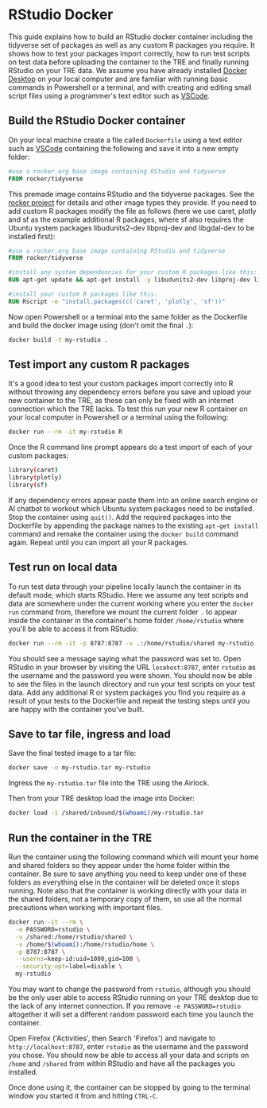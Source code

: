 # RStudio Docker
This guide explains how to build an RStudio docker container including the tidyverse set of packages as well as any custom R packages you require. It shows how to test your packages import correctly, how to run test scripts on test data before uploading the container to the TRE and finally running RStudio on your TRE data. We assume you have already installed [Docker Desktop](https://www.docker.com/products/docker-desktop/) on your local computer and are familiar with running basic commands in Powershell or a terminal, and with creating and editing small script files using a programmer's text editor such as [VSCode](https://code.visualstudio.com/).

## Build the RStudio Docker container
On your local machine create a file called `Dockerfile` using a text editor such as [VSCode](https://code.visualstudio.com/) containing the following and save it into a new empty folder:

```Dockerfile
#use a rocker.org base image containing RStudio and tidyverse
FROM rocker/tidyverse
```

This premade image contains RStudio and the tidyverse packages. See the [rocker project](https://rocker-project.org/images/versioned/rstudio.html) for details and other image types they provide. If you need to add custom R packages modify the file as follows (here we use caret, plotly and sf as the example additional R packages, where sf also requires the Ubuntu system packages libudunits2-dev libproj-dev and libgdal-dev to be installed first):

```Dockerfile
#use a rocker.org base image containing RStudio and tidyverse
FROM rocker/tidyverse

#install any system dependencies for your custom R packages like this:
RUN apt-get update && apt-get install -y libudunits2-dev libproj-dev libgdal-dev

#install your custom R packages like this:
RUN Rscript -e "install.packages(c('caret', 'plotly', 'sf'))"
```

Now open Powershell or a terminal into the same folder as the Dockerfile and build the docker image using (don't omit the final `.`):
```bash
docker build -t my-rstudio .
```

## Test import any custom R packages
It's a good idea to test your custom packages import correctly into R without throwing any dependency errors before you save and upload your new container to the TRE, as these can only be fixed with an internet connection which the TRE lacks. To test this run your new R container on your local computer in Powershell or a terminal using the following:

```bash
docker run --rm -it my-rstudio R
```

Once the R command line prompt appears do a test import of each of your custom packages:

```bash
library(caret)
library(plotly)
library(sf)
```

If any dependency errors appear paste them into an online search engine or AI chatbot to workout which Ubuntu system packages need to be installed. Stop the container using `quit()`. Add the required packages into the Dockerfile by appending the package names to the existing `apt-get install` command and remake the container using the `docker build` command again. Repeat until you can import all your R packages.

## Test run on local data

To run test data through your pipeline locally launch the container in its default mode, which starts RStudio. Here we assume any test scripts and data are somewhere under the current working where you enter the `docker run` command from, therefore we mount the current folder `.` to appear inside the container in the container's home folder `/home/rstudio` where you'll be able to access it from RStudio:

```bash
docker run --rm -it -p 8787:8787 -v .:/home/rstudio/shared my-rstudio
```

You should see a message saying what the password was set to. Open RStudio in your browser by visiting the URL `locahost:8787`, enter `rstudio` as the username and the password you were shown. You should now be able to see the files in the launch directory and run your test scripts on your test data. Add any additional R or system packages you find you require as a result of your tests to the Dockerfile and repeat the testing steps until you are happy with the container you've built.

## Save to tar file, ingress and load
Save the final tested image to a tar file:
```bash
docker save -o my-rstudio.tar my-rstudio
```

Ingress the `my-rstudio.tar` file into the TRE using the Airlock.

Then from your TRE desktop load the image into Docker:
```bash
docker load -i /shared/inbound/$(whoami)/my-rstudio.tar
```

## Run the container in the TRE
Run the container using the following command which will mount your home and shared folders so they appear under the home folder within the container. Be sure to save anything you need to keep under one of these folders as everything else in the container will be deleted once it stops running. Note also that the container is working directly with your data in the shared folders, not a temporary copy of them, so use all the normal precautions when working with important files.

```bash
docker run -it --rm \
  -e PASSWORD=rstudio \
  -v /shared:/home/rstudio/shared \
  -v /home/$(whoami):/home/rstudio/home \
  -p 8787:8787 \
  --userns=keep-id:uid=1000,gid=100 \
  --security-opt=label=disable \
  my-rstudio
```

You may want to change the password from `rstudio`, although you should be the only user able to access RStudio running on your TRE desktop due to the lack of any internet connection. If you remove `-e PASSWORD=rstudio` altogether it will set a different random password each time you launch the container.

Open Firefox ('Activities', then Search 'Firefox') and navigate to `http://localhost:8787`, enter `rstudio` as the username and the password you chose. You should now be able to access all your data and scripts on `/home` and `/shared` from within RStudio and have all the packages you installed.

Once done using it, the container can be stopped by going to the terminal window you started it from and hitting `CTRL-C`.